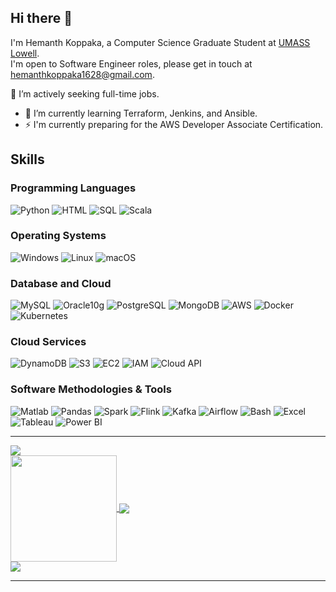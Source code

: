 ## Hi there 👋

I'm Hemanth Koppaka, a Computer Science Graduate Student at [UMASS Lowell](https://www.uml.edu/sciences/computer-science/programs/masters/).  
I'm open to Software Engineer roles, please get in touch at hemanthkoppaka1628@gmail.com.  

🌟 I’m actively seeking full-time jobs.  
- 🌱 I’m currently learning Terraform, Jenkins, and Ansible.  
- ⚡ I'm currently preparing for the AWS Developer Associate Certification.  

## Skills

### **Programming Languages**
![Python](https://img.shields.io/badge/-Python-3776AB?logo=python&logoColor=white)
![HTML](https://img.shields.io/badge/-HTML-E34F26?logo=html5&logoColor=white)
![SQL](https://img.shields.io/badge/-SQL-4479A1?logo=sql&logoColor=white)
![Scala](https://img.shields.io/badge/-Scala-DC322F?logo=scala&logoColor=white)

### **Operating Systems**
![Windows](https://img.shields.io/badge/-Windows-0078D6?logo=windows&logoColor=white)
![Linux](https://img.shields.io/badge/-Linux-FCC624?logo=linux&logoColor=black)
![macOS](https://img.shields.io/badge/-macOS-000000?logo=apple&logoColor=white)

### **Database and Cloud**
![MySQL](https://img.shields.io/badge/-MySQL-4479A1?logo=mysql&logoColor=white)
![Oracle10g](https://img.shields.io/badge/-Oracle10g-F80000?logo=oracle&logoColor=white)
![PostgreSQL](https://img.shields.io/badge/-PostgreSQL-336791?logo=postgresql&logoColor=white)
![MongoDB](https://img.shields.io/badge/-MongoDB-47A248?logo=mongodb&logoColor=white)
![AWS](https://img.shields.io/badge/-AWS-232F3E?logo=amazonaws&logoColor=white)
![Docker](https://img.shields.io/badge/-Docker-2496ED?logo=docker&logoColor=white)
![Kubernetes](https://img.shields.io/badge/-Kubernetes-326CE5?logo=kubernetes&logoColor=white)

### **Cloud Services**
![DynamoDB](https://img.shields.io/badge/-DynamoDB-4053D6?logo=amazonaws&logoColor=white)
![S3](https://img.shields.io/badge/-S3-569A31?logo=amazonaws&logoColor=white)
![EC2](https://img.shields.io/badge/-EC2-F79400?logo=amazonaws&logoColor=white)
![IAM](https://img.shields.io/badge/-IAM-232F3E?logo=amazonaws&logoColor=white)
![Cloud API](https://img.shields.io/badge/-Cloud_API-FF9900?logo=amazonaws&logoColor=white)

### **Software Methodologies & Tools**
![Matlab](https://img.shields.io/badge/-Matlab-0076A8?logo=mathworks&logoColor=white)
![Pandas](https://img.shields.io/badge/-Pandas-150458?logo=pandas&logoColor=white)
![Spark](https://img.shields.io/badge/-Apache_Spark-E25A1C?logo=apachespark&logoColor=white)
![Flink](https://img.shields.io/badge/-Apache_Flink-EF2D5E?logo=apache&logoColor=white)
![Kafka](https://img.shields.io/badge/-Kafka-231F20?logo=apachekafka&logoColor=white)
![Airflow](https://img.shields.io/badge/-Apache_Airflow-017CEE?logo=apacheairflow&logoColor=white)
![Bash](https://img.shields.io/badge/-Bash-4EAA25?logo=gnu-bash&logoColor=white)
![Excel](https://img.shields.io/badge/-Excel-217346?logo=microsoft-excel&logoColor=white)
![Tableau](https://img.shields.io/badge/-Tableau-E97627?logo=tableau&logoColor=white)
![Power BI](https://img.shields.io/badge/-Power_BI-F2C811?logo=powerbi&logoColor=black)

---

<img src="https://user-images.githubusercontent.com/73097560/115834477-dbab4500-a447-11eb-908a-139a6edaec5c.gif"> 
 <div>
  <a href="https://github.com/hemanthh05">
   <img align="center" height="170" src="https://github-readme-stats.vercel.app/api/top-langs/?username=hemanthh05&layout=compact&langs_count=16&theme=dracula"/>
  <img align="center" src="https://github-readme-stats.vercel.app/api?username=hemanthh05&show_icons=true&theme=dracula&include_all_commits=true&count_private=true&hide=prs&hide_rank=true"/>
</div> 
<img src="https://user-images.githubusercontent.com/73097560/115834477-dbab4500-a447-11eb-908a-139a6edaec5c.gif"> 


---


